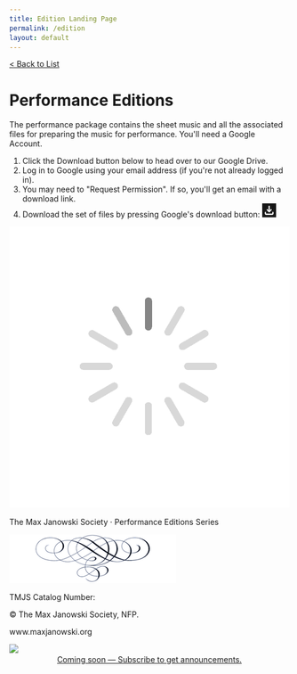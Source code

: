 ```yaml
---
title: Edition Landing Page
permalink: /edition
layout: default
---
```

<!-- markdownlint-disable html -->
<script src="https://cdnjs.cloudflare.com/ajax/libs/qrcodejs/1.0.0/qrcode.js" defer></script>
<script src="https://unpkg.com/js-yaml@4.1.0/dist/js-yaml.min.js" defer></script>
<script src="/assets/covergen.js"></script>

<div>
  <a id="backlink" href="/download#instructions">&lt; Back to List</a>
  <h1 id="h1">Performance Editions</h1>
</div>

The performance package contains the sheet music and all the associated
files for preparing the music for performance. You'll need a Google Account.

1. Click the Download button below to head over to our Google Drive.
1. Log in to Google using your email address (if you're not already logged in).
1. You may need to "Request Permission".  If so, you'll get an email with a download link.
1. Download the set of files by pressing Google's download button:
   <img class="download-button" src="/images/download-button.png"/>

<div id="edition-wrapper" class="edition-wrapper">
  <img id="spinner" class="spinner" src="/images/spinner.gif" />
  <div id="view-window" class="view-window">
    <div id="page-pair" class="page-pair">
      <div id="cover-page" class="cover-page preview-page">
        <p class="head">The Max Janowski Society · Performance Editions Series</p>
        <div>
          <p class="title"></p>
          <p class="version"></p>
        </div>
        <div>
          <p class="author"></p>
          <p class="edited"></p>
        </div>
        <p class="blurb"></p>
        <img class="page-break" src="/images/pagebreak-300x87.png" alt="pagebreak" />
        <div class="footer">
          <div class="catalog">
            <p class="catalog-number">TMJS Catalog Number: <span class='sku'></span></p>
                <p>© <span class="year"></span> The Max Janowski Society, NFP.</p>
                <p>www.maxjanowski.org</p>
          </div>
          <div class="qr-code"></div>
        </div>
      </div>
      <div id="sheet-preview" class="sheet-preview preview-page">
        <a id="preview-pdf" title="Click to preview a page of the sheet music." href="#" target="_blank">
          <img id="preview-image" src="#" />
        </a>
      </div>
    </div>
    <div id="feature-list" class="feature-list"></div>
    <center>
      <a id="folderUrl" class="button" href="/subscribe" target="_blank">
        Coming soon — Subscribe to get announcements.
      </a>
    </center>
  </div>
</div>
<script>
  window.onload = e => editionLandingInit();
</script>
